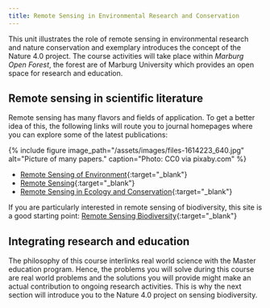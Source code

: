 ```yaml
---
title: Remote Sensing in Environmental Research and Conservation
---
```


This unit illustrates the role of remote sensing in environmental research and nature conservation and exemplary introduces the concept of the Nature 4.0 project. The course activities will take place within *Marburg Open Forest*, the forest are of Marburg University which provides an open space for research and education.

## Remote sensing in scientific literature
Remote sensing has many flavors and fields of application. To get a better idea of this, the following links will route you to journal homepages where you can explore some of the latest publications:

{% include figure image_path="/assets/images/files-1614223_640.jpg" alt="Picture of many papers." caption="Photo: CC0 via pixaby.com" %}

  * [Remote Sensing of Environment](https://www.journals.elsevier.com/remote-sensing-of-environment){:target="_blank"}
  * [Remote Sensing](https://www.mdpi.com/journal/remotesensing){:target="_blank"}
  * [Remote Sensing in Ecology and Conservation](https://zslpublications.onlinelibrary.wiley.com/journal/20563485){:target="_blank"}
  
If you are particularly interested in remote sensing of biodiversity, this site is a good starting point:
[Remote Sensing Biodiversity](http://remote-sensing-biodiversity.org/){:target="_blank"}

## Integrating research and education
The philosophy of this course interlinks real world science with the Master education program. Hence, the problems you will solve during this course are real world problems and the solutions you will provide might make an actual contribution to ongoing research activities. This is why the next section will introduce you to the Nature 4.0 project on sensing biodiversity.
